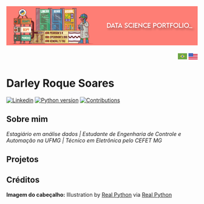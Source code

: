 
<img alt="Data Science Portfolio" title="Data Science Portfolio" src="https://raw.githubusercontent.com/DarleySoares/Data-Science/master/images/top_markdown.png" />

<p style = "text-align: right">
    <a href = "https://github.com/DarleySoares/Data-Science/blob/master/README.md"><img src = https://raw.githubusercontent.com/DarleySoares/Data-Science/master/images/brazil.png></a>
    <a href = "https://github.com/DarleySoares/Data-Science/blob/master/README_ENG.md"><img src = https://raw.githubusercontent.com/DarleySoares/Data-Science/master/images/usa.png></a>
 </p1>

# Darley Roque Soares
[![Linkedin](https://img.shields.io/badge/Linkedin-Darley%20Soares-fe7e75.svg)](https://www.linkedin.com/in/darley-soares/) [![Python version](https://img.shields.io/badge/Versão%20do%20Python-3.7+-fe7e75.svg)](https://www.python.org/downloads/) [![Contributions](https://img.shields.io/badge/Contribuições-Bem%20vindas-4e91ba.svg)]()

## Sobre mim
*Estagiário em análise dados | Estudante de Engenharia de Controle e Automação na UFMG | Técnico em Eletrônica pelo CEFET MG* 

## Projetos


## Créditos

**Imagem do cabeçalho:**
Illustration by [Real Python](https://realpython.com/) via [Real Python](https://realpython.com/numpy-scipy-pandas-correlation-python/)